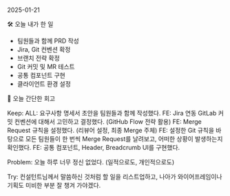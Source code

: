 2025-01-21

🛠️ 오늘 내가 한 일
- 팀원들과 함께 PRD 작성
- Jira, Git 컨벤션 확정
- 브랜치 전략 확정
- Git 커밋 및 MR 테스트
- 공통 컴포넌트 구현
- 클라이언트 환경 설정


🌱 오늘 간단한 회고

Keep:
ALL: 요구사항 명세서 초안을 팀원들과 함께 작성했다.
FE: Jira 연동 GitLab 커밋 컨벤션에 대해서 고민하고 결정했다. (GitHub Flow 전략 활용)
FE: Merge Request 규칙을 설정했다. (리뷰어 설정, 최종 Merge 주체)
FE: 설정한 Git 규칙을 바탕으로 모든 팀원들이 한 번씩 Merge Request를 날려보고, 어떠한 상황이 발생하는지 확인했다.
FE: 공통 컴포넌트, Header, Breadcrumb UI를 구현했다.

Problem: 오늘 하루 너무 정신 없었다. (일적으로도, 개인적으로도)

Try: 컨설턴트님께서 말씀하신 것처럼 할 일을 리스트업하고, 나아가 와이어프레임이나 기획도 미비한 부분 잘 챙겨 가야겠다.